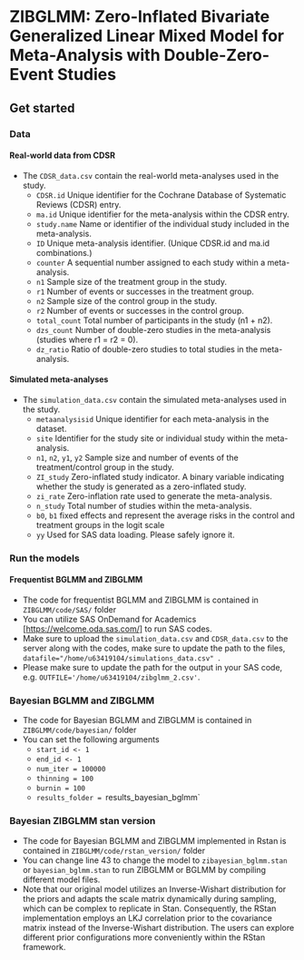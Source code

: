# ZIBGLMM: Zero-Inflated Bivariate Generalized Linear Mixed Model for Meta-Analysis with Double-Zero-Event Studies

## Get started

### Data
#### Real-world data from CDSR
- The `CDSR_data.csv` contain the real-world meta-analyses used in the study.
  - `CDSR.id` Unique identifier for the Cochrane Database of Systematic Reviews (CDSR) entry.
  - `ma.id` Unique identifier for the meta-analysis within the CDSR entry.
  - `study.name` Name or identifier of the individual study included in the meta-analysis.
  - `ID` Unique meta-analysis identifier. (Unique CDSR.id and ma.id combinations.)
  - `counter` A sequential number assigned to each study within a meta-analysis. 
  - `n1` Sample size of the treatment group in the study.
  - `r1` Number of events or successes in the treatment group.
  - `n2` Sample size of the control group in the study.
  - `r2` Number of events or successes in the control group.
  - `total_count` Total number of participants in the study (n1 + n2).
  - `dzs_count` Number of double-zero studies in the meta-analysis (studies where r1 = r2 = 0).
  - `dz_ratio` Ratio of double-zero studies to total studies in the meta-analysis.
#### Simulated meta-analyses
- The `simulation_data.csv` contain the simulated meta-analyses used in the study.
  - `metaanalysisid` Unique identifier for each meta-analysis in the dataset.
  - `site` Identifier for the study site or individual study within the meta-analysis.
  - `n1`, `n2`, `y1`, `y2` Sample size and number of events of the treatment/control group in the study.
  - `ZI_study` Zero-inflated study indicator. A binary variable indicating whether the study is generated as a zero-inflated study.
  - `zi_rate` Zero-inflation rate used to generate the meta-analysis. 
  - `n_study` Total number of studies within the meta-analysis. 
  - `b0`, `b1` fixed effects and represent the average risks in the control and treatment groups in the logit scale
  - `yy` Used for SAS data loading. Please safely ignore it. 

### Run the models

#### Frequentist BGLMM and ZIBGLMM
- The code for frequentist BGLMM and ZIBGLMM is contained in `ZIBGLMM/code/SAS/` folder
- You can utilize SAS OnDemand for Academics [https://welcome.oda.sas.com/] to run SAS codes.
- Make sure to upload the `simulation_data.csv` and `CDSR_data.csv` to the server along with the codes, make sure to update the path to the files, `datafile="/home/u63419104/simulations_data.csv" `.
- Please make sure to update the path for the output in your SAS code, e.g. `OUTFILE='/home/u63419104/zibglmm_2.csv'`.

### Bayesian BGLMM and ZIBGLMM
- The code for Bayesian BGLMM and ZIBGLMM is contained in `ZIBGLMM/code/bayesian/` folder
- You can set the following arguments 
  - `start_id <- 1`
  - `end_id <- 1`
  - `num_iter = 100000`
  - `thinning = 100`
  - `burnin = 100`
  - `results_folder = `results_bayesian_bglmm`

### Bayesian ZIBGLMM stan version 
- The code for Bayesian BGLMM and ZIBGLMM implemented in Rstan is contained in `ZIBGLMM/code/rstan_version/` folder
- You can change line 43 to change the model to `zibayesian_bglmm.stan` or `bayesian_bglmm.stan` to run ZIBGLMM or BGLMM by compiling different model files. 
- Note that our original model utilizes an Inverse-Wishart distribution for the priors and adapts the scale matrix dynamically during sampling, which can be complex to replicate in Stan. Consequently, the RStan implementation employs an LKJ correlation prior to the covariance matrix instead of the Inverse-Wishart distribution. The users can explore different prior configurations more conveniently within the RStan framework.

